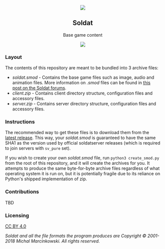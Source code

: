 <div align="center">
  <img src="https://i.imgur.com/HrYPYjh.png" />
  <h2>Soldat</h2>
  <p>Base game content</p>
  <a href="https://discord.soldat.pl"><img src="https://img.shields.io/discord/234733999879094272.svg" /></a>
</div>

### Layout

The contents of this repository are meant to be bundled into 3 archive files:

- *soldat.smod* - Contains the base game files such as image, audio and animation files. More information on *.smod* files can be found in [this post on the Soldat forums](https://forums.soldat.pl/index.php?topic=44917.0).
- *client.zip* - Contains client directory structure, configuration files and accessory files.
- *server.zip* - Contains server directory structure, configuration files and accessory files.

### Instructions

The recommended way to get these files is to download them from the [latest release](https://github.com/Soldat/base/releases/latest). This way, your *soldat.smod* is guaranteed to have the same SHA1 as the version used by official soldatserver releases (which is required to join servers with `sv_pure` set).

If you wish to create your own *soldat.smod* file, run `python3 create_smod.py` from the root of this repository, and it will create the archives for you. It attempts to produce the same byte-for-byte archive files regardless of what operating system it is run on, but it is potentially fragile due to its reliance on Python's shipped implementation of zip.

### Contributions

TBD

### Licensing

[CC BY 4.0](LICENSE.txt)

*Soldat and all the file formats the program produces are Copyright © 2001-2018 Michal Marcinkowski. All rights reserved.*
